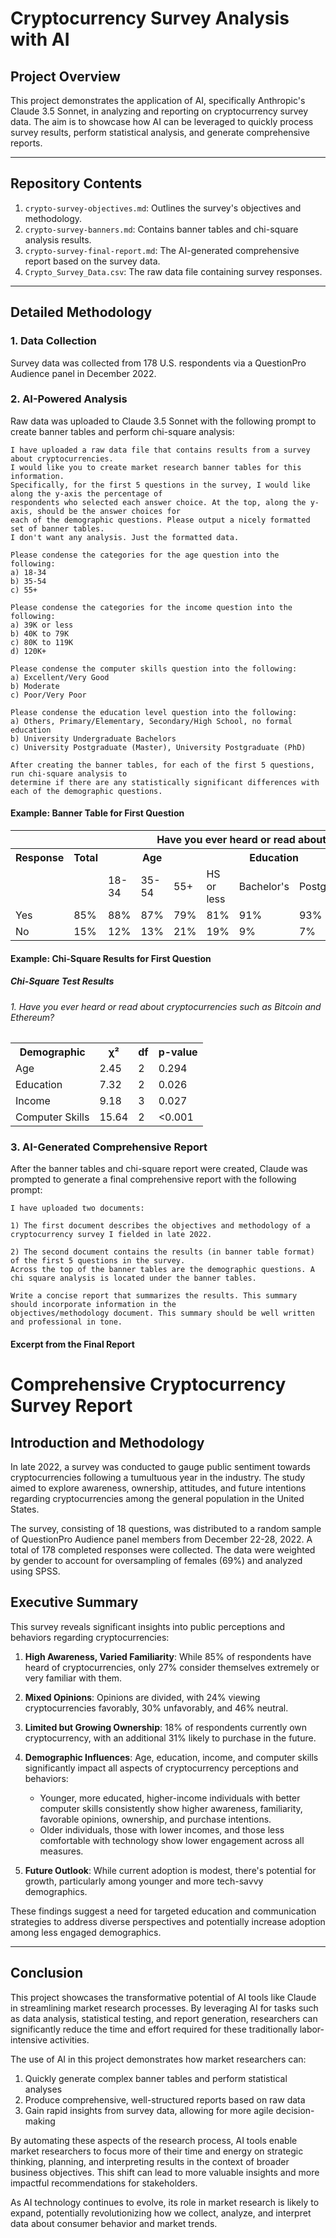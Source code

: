 # Cryptocurrency Survey Analysis with AI

## Project Overview

This project demonstrates the application of AI, specifically Anthropic's Claude 3.5 Sonnet, in analyzing and reporting on cryptocurrency survey data. The aim is to showcase how AI can be leveraged to quickly process survey results, perform statistical analysis, and generate comprehensive reports.

---

## Repository Contents

1. `crypto-survey-objectives.md`: Outlines the survey's objectives and methodology.
2. `crypto-survey-banners.md`: Contains banner tables and chi-square analysis results.
3. `crypto-survey-final-report.md`: The AI-generated comprehensive report based on the survey data.
4. `Crypto_Survey_Data.csv`: The raw data file containing survey responses.

---

## Detailed Methodology

### 1. Data Collection

Survey data was collected from 178 U.S. respondents via a QuestionPro Audience panel in December 2022.

### 2. AI-Powered Analysis

Raw data was uploaded to Claude 3.5 Sonnet with the following prompt to create banner tables and perform chi-square analysis:

```
I have uploaded a raw data file that contains results from a survey about cryptocurrencies.
I would like you to create market research banner tables for this information.
Specifically, for the first 5 questions in the survey, I would like along the y-axis the percentage of
respondents who selected each answer choice. At the top, along the y-axis, should be the answer choices for
each of the demographic questions. Please output a nicely formatted set of banner tables.
I don't want any analysis. Just the formatted data. 

Please condense the categories for the age question into the following: 
a) 18-34 
b) 35-54 
c) 55+

Please condense the categories for the income question into the following: 
a) 39K or less 
b) 40K to 79K 
c) 80K to 119K 
d) 120K+ 

Please condense the computer skills question into the following: 
a) Excellent/Very Good 
b) Moderate 
c) Poor/Very Poor 

Please condense the education level question into the following: 
a) Others, Primary/Elementary, Secondary/High School, no formal education
b) University Undergraduate Bachelors 
c) University Postgraduate (Master), University Postgraduate (PhD)

After creating the banner tables, for each of the first 5 questions, run chi-square analysis to
determine if there are any statistically significant differences with each of the demographic questions.
```

#### Example: Banner Table for First Question

<table>
<tr>
<th colspan="14">Have you ever heard or read about cryptocurrencies such as Bitcoin and Ethereum?</th>
</tr>
<tr>
<th>Response</th>
<th>Total</th>
<th colspan="3">Age</th>
<th colspan="3">Education</th>
<th colspan="4">Income</th>
<th colspan="3">Computer Skills</th>
</tr>
<tr>
<td></td>
<td></td>
<td>18-34</td>
<td>35-54</td>
<td>55+</td>
<td>HS or less</td>
<td>Bachelor's</td>
<td>Postgrad</td>
<td>≤$39K</td>
<td>$40K-$79K</td>
<td>$80K-$119K</td>
<td>≥$120K</td>
<td>Excellent/Very Good</td>
<td>Moderate</td>
<td>Poor/Very Poor</td>
</tr>
<tr>
<td>Yes</td>
<td>85%</td>
<td>88%</td>
<td>87%</td>
<td>79%</td>
<td>81%</td>
<td>91%</td>
<td>93%</td>
<td>80%</td>
<td>89%</td>
<td>93%</td>
<td>92%</td>
<td>91%</td>
<td>82%</td>
<td>67%</td>
</tr>
<tr>
<td>No</td>
<td>15%</td>
<td>12%</td>
<td>13%</td>
<td>21%</td>
<td>19%</td>
<td>9%</td>
<td>7%</td>
<td>20%</td>
<td>11%</td>
<td>7%</td>
<td>8%</td>
<td>9%</td>
<td>18%</td>
<td>33%</td>
</tr>
</table>

#### Example: Chi-Square Results for First Question

##### Chi-Square Test Results

###### 1. Have you ever heard or read about cryptocurrencies such as Bitcoin and Ethereum?

<table>
<tr><th>Demographic</th><th>χ²</th><th>df</th><th>p-value</th></tr>
<tr><td>Age</td><td>2.45</td><td>2</td><td>0.294</td></tr>
<tr><td>Education</td><td>7.32</td><td>2</td><td>0.026</td></tr>
<tr><td>Income</td><td>9.18</td><td>3</td><td>0.027</td></tr>
<tr><td>Computer Skills</td><td>15.64</td><td>2</td><td>&lt;0.001</td></tr>
</table>

### 3. AI-Generated Comprehensive Report

After the banner tables and chi-square report were created, Claude was prompted to generate a final comprehensive report with the following prompt:

```
I have uploaded two documents:

1) The first document describes the objectives and methodology of a cryptocurrency survey I fielded in late 2022.

2) The second document contains the results (in banner table format) of the first 5 questions in the survey.
Across the top of the banner tables are the demographic questions. A chi square analysis is located under the banner tables. 

Write a concise report that summarizes the results. This summary should incorporate information in the
objectives/methodology document. This summary should be well written and professional in tone.
```

#### Excerpt from the Final Report

# Comprehensive Cryptocurrency Survey Report

## Introduction and Methodology

In late 2022, a survey was conducted to gauge public sentiment towards cryptocurrencies following a tumultuous year in the industry. The study aimed to explore awareness, ownership, attitudes, and future intentions regarding cryptocurrencies among the general population in the United States.

The survey, consisting of 18 questions, was distributed to a random sample of QuestionPro Audience panel members from December 22-28, 2022. A total of 178 completed responses were collected. The data were weighted by gender to account for oversampling of females (69%) and analyzed using SPSS.

## Executive Summary

This survey reveals significant insights into public perceptions and behaviors regarding cryptocurrencies:

1. **High Awareness, Varied Familiarity**: While 85% of respondents have heard of cryptocurrencies, only 27% consider themselves extremely or very familiar with them.

2. **Mixed Opinions**: Opinions are divided, with 24% viewing cryptocurrencies favorably, 30% unfavorably, and 46% neutral.

3. **Limited but Growing Ownership**: 18% of respondents currently own cryptocurrency, with an additional 31% likely to purchase in the future.

4. **Demographic Influences**: Age, education, income, and computer skills significantly impact all aspects of cryptocurrency perceptions and behaviors:
   - Younger, more educated, higher-income individuals with better computer skills consistently show higher awareness, familiarity, favorable opinions, ownership, and purchase intentions.
   - Older individuals, those with lower incomes, and those less comfortable with technology show lower engagement across all measures.

5. **Future Outlook**: While current adoption is modest, there's potential for growth, particularly among younger and more tech-savvy demographics.

These findings suggest a need for targeted education and communication strategies to address diverse perspectives and potentially increase adoption among less engaged demographics.

---

## Conclusion

This project showcases the transformative potential of AI tools like Claude in streamlining market research processes. By leveraging AI for tasks such as data analysis, statistical testing, and report generation, researchers can significantly reduce the time and effort required for these traditionally labor-intensive activities.

The use of AI in this project demonstrates how market researchers can:

1. Quickly generate complex banner tables and perform statistical analyses
2. Produce comprehensive, well-structured reports based on raw data
3. Gain rapid insights from survey data, allowing for more agile decision-making

By automating these aspects of the research process, AI tools enable market researchers to focus more of their time and energy on strategic thinking, planning, and interpreting results in the context of broader business objectives. This shift can lead to more valuable insights and more impactful recommendations for stakeholders.

As AI technology continues to evolve, its role in market research is likely to expand, potentially revolutionizing how we collect, analyze, and interpret data about consumer behavior and market trends.





